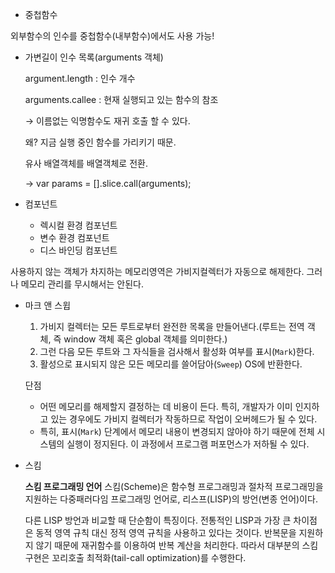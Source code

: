 - 중첩함수

외부함수의 인수를 중첩함수(내부함수)에서도 사용 가능!

- 가변길이 인수 목록(arguments 객체)
    
    argument.length : 인수 개수 
    
    arguments.callee : 현재 실행되고 있는 함수의 참조
    
    → 이름없는 익명함수도 재귀 호출 할 수 있다.
    
    왜? 지금 실행 중인 함수를 가리키기 때문.
    
    유사 배열객체를 배열객체로 전환.
    
    → var params = [].slice.call(arguments);
    
- 컴포넌트
    - 렉시컬 환경 컴포넌트
    - 변수 환경 컴포넌트
    - 디스 바인딩 컴포넌트

사용하지 않는 객체가 차지하는 메모리영역은 가비지컬렉터가 자동으로 해제한다. 그러나 메모리 관리를 무시해서는 안된다.

- 마크 앤 스윕
    1. 가비지 컬렉터는 모든 루트로부터 완전한 목록을 만들어낸다.(루트는 전역 객체, 즉 window 객체 혹은 global 객체를 의미한다.)
    2. 그런 다음 모든 루트와 그 자식들을 검사해서 활성화 여부를 표시(`Mark`)한다.
    3. 활성으로 표시되지 않은 모든 메모리를 쓸어담아(`Sweep`) OS에 반환한다.
    
    단점
    
    - 어떤 메모리를 해제할지 결정하는 데 비용이 든다. 특히, 개발자가 이미 인지하고 있는 경우에도 가비지 컬렉터가 작동하므로 작업이 오버헤드가 될 수 있다.
    - 특히, 표시(`Mark`) 단계에서 메모리 내용이 변경되지 않아야 하기 때문에 전체 시스템의 실행이 정지된다. 이 과정에서 프로그램 퍼포먼스가 저하될 수 있다.
- 스킴
    
    **스킴 프로그래밍 언어**
    스킴(Scheme)은 함수형 프로그래밍과 절차적 프로그래밍을 지원하는 다중패러다임 프로그래밍 언어로, 리스프(LISP)의 방언(변종 언어)이다.
    
    다른 LISP 방언과 비교할 때 단순함이 특징이다. 전통적인 LISP과 가장 큰 차이점은 동적 영역 규칙 대신 정적 영역 규칙을 사용하고 있다는 것이다. 반복문을 지원하지 않기 때문에 재귀함수를 이용하여 반복 계산을 처리한다. 따라서 대부분의 스킴 구현은 꼬리호출 최적화(tail-call optimization)를 수행한다.
    
